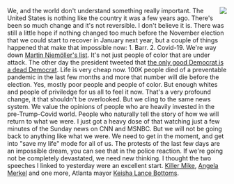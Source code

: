 <img src="http://scripting.com/images/2012/10/01/tenTons.gif" border="0" align="right">We, and the world don't understand something really important. The United States is nothing like the country it was a few years ago. There's been so much change and it's not reversible. I don't believe it is. There was still a little hope if nothing changed too much before the November election that we could start to recover in January next year, but a couple of things happened that make that impossible now: 1. Barr. 2. Covid-19. We're way down <a href="https://en.wikipedia.org/wiki/First_they_came_...#Text">Martin Niemöller's list</a>. It's not just people of color that are under attack. The other day the president tweeted that <a href="https://www.washingtonpost.com/politics/2020/05/28/trump-retweets-video-saying-only-good-democrat-is-dead-democrat/">the only good Democrat is a dead Democrat</a>. Life is very cheap now. 100K people died of a preventable pandemic in the last few months and more that number will die before the election. Yes, mostly poor people and people of color. But enough whites and people of priviledge for us all to feel it now. That's a very profound change, it that shouldn't be overlooked. But we cling to the same news system. We value the opinions of people who are heavily invested in the pre-Trump-Covid world. People who naturally tell the story of how we will return to what we were. I just got a heavy dose of that watching just a few minutes of the Sunday news on CNN and MSNBC. But we will not be going back to anything like what we were. We need to get in the moment, and get into "save my life" mode for all of us. The protests of the last few days are an impossible dream, you can see that in the police reaction. If we're going not be completely devastated, we need new thinking. I thought the two speeches I linked to yesterday were an excellent start. <a href="https://www.youtube.com/watch?v=rapfJYfPU38">Killer Mike</a>, <a href="https://twitter.com/PabloPerezA/status/1266286333607071745">Angela Merkel</a> and one more, Atlanta mayor <a href="https://www.youtube.com/watch?v=VO7z6m2os2g">Keisha Lance Bottoms</a>. 
